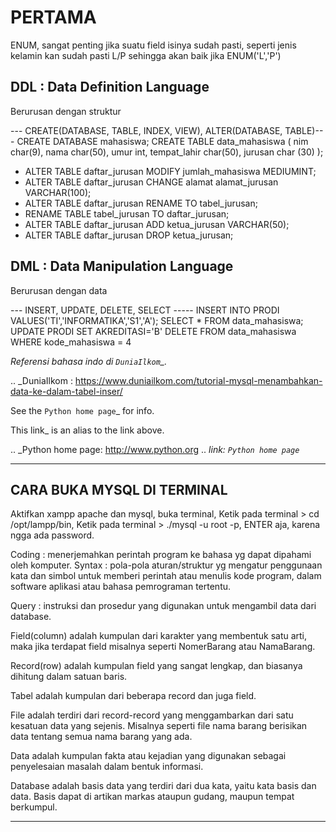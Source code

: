 PERTAMA
=========================

ENUM, sangat penting jika suatu field isinya sudah pasti, seperti jenis kelamin kan sudah pasti L/P sehingga akan baik jika ENUM('L','P')

DDL : Data Definition Language
---------
Berurusan dengan struktur

--- CREATE(DATABASE, TABLE, INDEX, VIEW), ALTER(DATABASE, TABLE)---
CREATE DATABASE mahasiswa;
CREATE TABLE data_mahasiswa ( nim char(9), nama char(50), 
umur int, tempat_lahir char(50), jurusan char (30) );
- ALTER TABLE daftar_jurusan MODIFY jumlah_mahasiswa MEDIUMINT;
- ALTER TABLE daftar_jurusan CHANGE alamat alamat_jurusan VARCHAR(100);
- ALTER TABLE daftar_jurusan RENAME TO tabel_jurusan;
- RENAME TABLE tabel_jurusan TO daftar_jurusan;
- ALTER TABLE daftar_jurusan ADD ketua_jurusan VARCHAR(50);
- ALTER TABLE daftar_jurusan DROP ketua_jurusan;

DML : Data Manipulation Language
----------
Berurusan dengan data

--- INSERT, UPDATE, DELETE, SELECT -----
INSERT INTO PRODI VALUES('TI','INFORMATIKA','S1','A');
SELECT * FROM data_mahasiswa;
UPDATE PRODI SET AKREDITASI='B'
DELETE FROM data_mahasiswa WHERE kode_mahasiswa = 4

*Referensi bahasa indo di `DuniaIlkom`_.*

.. _DuniaIlkom : https://www.duniailkom.com/tutorial-mysql-menambahkan-data-ke-dalam-tabel-inser/

See the `Python home page`_ for info.

This link_ is an alias to the link above.

.. _Python home page: http://www.python.org
.. _link: `Python home page`_

---------------------------------

CARA BUKA MYSQL DI TERMINAL
---------------------
Aktifkan xampp apache dan mysql, buka terminal, Ketik pada terminal > cd /opt/lampp/bin,  Ketik pada terminal > ./mysql -u root -p, ENTER aja, karena ngga ada password.

Coding : menerjemahkan perintah program ke bahasa yg dapat dipahami oleh komputer.
Syntax : pola-pola aturan/struktur yg mengatur penggunaan kata dan simbol untuk memberi perintah atau menulis kode program, dalam software aplikasi atau bahasa pemrograman tertentu.

Query : instruksi dan prosedur yang digunakan untuk mengambil data dari database.

Field(column) adalah kumpulan dari karakter yang membentuk satu arti, maka jika terdapat field misalnya seperti NomerBarang atau NamaBarang.

Record(row) adalah kumpulan field yang sangat lengkap, dan biasanya dihitung dalam satuan baris. 

Tabel adalah kumpulan dari beberapa record dan juga field. 

File adalah terdiri dari record-record yang menggambarkan dari satu kesatuan data yang sejenis. Misalnya seperti file nama barang berisikan data tentang semua nama barang yang ada. 

Data adalah kumpulan fakta atau kejadian yang digunakan sebagai penyelesaian masalah dalam bentuk informasi. 

Database adalah basis data yang terdiri dari dua kata, yaitu kata basis dan data. Basis dapat di artikan markas ataupun gudang, maupun tempat berkumpul.

-------------------------------------


